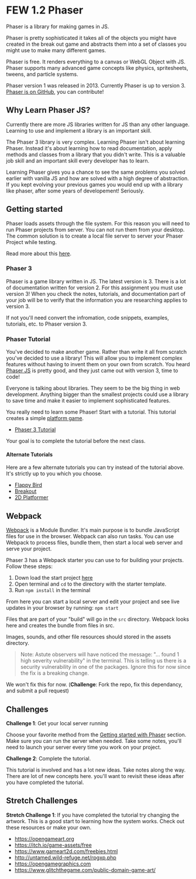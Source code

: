# FEW 1.2 Phaser

Phaser is a library for making games in JS. 

Phaser is pretty sophisticated it takes all of the objects you
might have created in the break out game and abstracts them into
a set of classes you might use to make many different games.

Phaser is free. It renders everything to a canvas or WebGL 
Object with JS. Phaser supports many advanced game concepts like
physics, spritesheets, tweens, and particle systems. 

Phaser version 1 was released in 2013. Currently Phaser is up to
version 3. [Phaser is on GitHub](https://github.com/photonstorm/phaser), 
you can contribute! 

## Why Learn Phaser JS?

Currently there are more JS libraries written for JS than any other 
language. Learning to use and implement a library is an important skill. 

The Phaser 3 library is very complex. Learning Phaser isn't 
about learning Phaser. Instead it's about learning how to 
read documentation, apply methods and classes from a library
that you didn't write. This is a valuable job skill and an 
important skill every developer has to learn. 

Learning Phaser gives you a chance to see the same problems
you solved earlier with vanilla JS and how are solved with a high 
degree of abstraction. If you kept evolving your previous 
games you would end up with a library like phaser, after some 
years of developement! Seriously. 

## Getting started

Phaser loads assets through the file system. For this reason you will 
need to run Phaser projects from server. You can not run them from 
your desktop. The common solution is to create a local file server to 
server your Phaser Project while testing. 

Read more about this [here](https://phaser.io/tutorials/getting-started-phaser3). 

### Phaser 3

Phaser is a game library written in JS. The latest version is 3. 
There is a lot of documentation written for version 2. For this 
assignment you must use version 3! When you check the notes, 
tutorials, and documentation part of your job will be to 
verify that the information you are researching applies to 
version 3. 

If not you'll need convert the infromation, code snippets, 
examples, tutorials, etc. to Phaser version 3. 

### Phaser Tutorial

You've decided to make another game. Rather than write it all from scratch you've decided to use a library! This will allow you to implement complex features without having to invent them on your own from scratch. You heard [Phaser JS](https://phaser.io) is pretty good, and they just came out with version 3, time to code! 

Everyone is talking about libraries. They seem to be the big thing in web development. Anything bigger than the smallest projects could use a library to save time and make it easier to implement sophisticated features. 

You really need to learn some Phaser! Start with a tutorial. This tutorial creates a simple [platform game](https://en.wikipedia.org/wiki/Platform_game). 

- [Phaser 3 Tutorial](https://phaser.io/tutorials/making-your-first-phaser-3-game/)

Your goal is to complete the tutorial before the next class.

#### Alternate Tutorials

Here are a few alternate tutorials you can try instead of the 
tutorial above. It's strictly up to you which you choose. 

- [Flappy Bird](http://www.lessmilk.com/tutorial/flappy-bird-phaser-1)
- [Breakout](http://www.lessmilk.com/tutorial/breakout-phaser)
- [2D Platformer](http://www.lessmilk.com/tutorial/2d-platformer-phaser)

## Webpack

[Webpack](https://webpack.js.org) is a Module Bundler. It's main purpose is to bundle JavaScript files for use in the browser. Webpack can also run tasks. You can use Webpack to process files, bundle them, then start a local web server and serve your project. 

Phaser 3 has a Webpack starter you can use to for building your projects. 
Follow these steps: 

1. Down load the start project [here](https://github.com/photonstorm/phaser3-project-template)
1. Open terminal and `cd` to the directory with the starter template. 
1. Run `npm install` in the terminal

From here you can start a local server and edit your project and see live updates in your browser by running: `npm start`

Files that are part of your "build" will go in the `src` directory. Webpack looks here and creates the bundle from files in src.

Images, sounds, and other file resources should stored in the assets directory. 

> Note: Astute observers will have noticed the message: "... found 1 high severity vulnerability" in the terminal. This is telling us there is a security vulnerability in one of the packages. Ignore this for now since 
the fix is a breaking change.

We won't fix this for now. (**Challenge**: Fork the repo, fix this dependancy, and submit a pull request)

## Challenges 

**Challenge 1**: Get your local server running

Choose your favorite method from the [Getting started with Phaser](https://phaser.io/tutorials/getting-started-phaser3) section. Make sure you can run the server when needed. Take some notes, you'll need to launch your server every time you work on your project. 

**Challenge 2**: Complete the tutorial. 

This tutorial is involved and has a lot new ideas. Take notes along the way. There are lot of new concepts here. 
you'll want to revisit these ideas after you have completed the tutorial. 

## Stretch Challenges 

**Stretch Challenge 1**: If you have completed the tutorial try changing the artwork. 
This is a good start to learning how the system works. Check out these resources or make your own. 

- https://opengameart.org
- https://itch.io/game-assets/free
- https://www.gameart2d.com/freebies.html
- http://untamed.wild-refuge.net/rpgxp.php
- https://opengamegraphics.com
- https://www.glitchthegame.com/public-domain-game-art/



